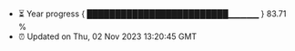 - ⏳ Year progress { █████████████████████████▁▁▁▁▁ } 83.71 %
- ⏰ Updated on Thu, 02 Nov 2023 13:20:45 GMT


